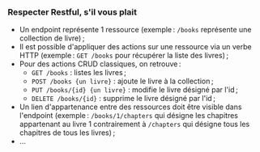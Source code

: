 ### Respecter Restful, s'il vous plait

- Un endpoint représente 1 ressource (exemple : `/books` représente une collection de livre) ;
- Il est possible d'appliquer des actions sur une ressource via un verbe HTTP 
(exemple : `GET /books` pour récupérer la liste des livres) ;
- Pour des actions CRUD classiques, on retrouve :
  - `GET /books` : listes les livres ;
  - `POST /books {un livre}` : ajoute le livre à la collection ;
  - `PUT /books/{id} {un livre}` : modifie le livre désigné par l'id ;
  - `DELETE /books/{id}` : supprime le livre désigné par l'id ;
- Un lien d'appartenance entre des ressources doit être visible dans l'endpoint
(exemple : `/books/1/chapters` qui désigne les chapitres appartenant au livre 1 
contrairement à `/chapters` qui désigne tous les chapitres de tous les livres) ;
- ...
